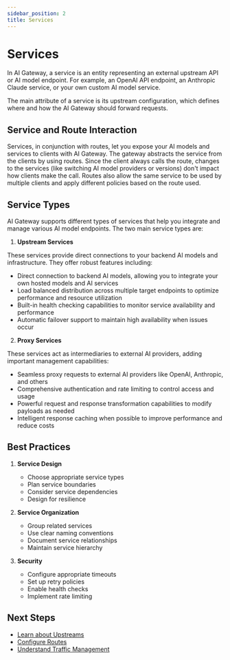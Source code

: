 ```yaml
---
sidebar_position: 2
title: Services
---
```


# Services

In AI Gateway, a service is an entity representing an external upstream API or AI model endpoint. For example, an OpenAI API endpoint, an Anthropic Claude service, or your own custom AI model service.

The main attribute of a service is its upstream configuration, which defines where and how the AI Gateway should forward requests.

## Service and Route Interaction

Services, in conjunction with routes, let you expose your AI models and services to clients with AI Gateway. The gateway abstracts the service from the clients by using routes. Since the client always calls the route, changes to the services (like switching AI model providers or versions) don't impact how clients make the call. Routes also allow the same service to be used by multiple clients and apply different policies based on the route used.

## Service Types

AI Gateway supports different types of services that help you integrate and manage various AI model endpoints. The two main service types are:

1. **Upstream Services**

These services provide direct connections to your backend AI models and infrastructure. They offer robust features including:
   - Direct connection to backend AI models, allowing you to integrate your own hosted models and AI services
   - Load balanced distribution across multiple target endpoints to optimize performance and resource utilization
   - Built-in health checking capabilities to monitor service availability and performance
   - Automatic failover support to maintain high availability when issues occur

2. **Proxy Services** 

These services act as intermediaries to external AI providers, adding important management capabilities:
   - Seamless proxy requests to external AI providers like OpenAI, Anthropic, and others
   - Comprehensive authentication and rate limiting to control access and usage
   - Powerful request and response transformation capabilities to modify payloads as needed
   - Intelligent response caching when possible to improve performance and reduce costs

## Best Practices

1. **Service Design**
   - Choose appropriate service types
   - Plan service boundaries
   - Consider service dependencies
   - Design for resilience

2. **Service Organization**
   - Group related services
   - Use clear naming conventions
   - Document service relationships
   - Maintain service hierarchy

3. **Security**
   - Configure appropriate timeouts
   - Set up retry policies
   - Enable health checks
   - Implement rate limiting

## Next Steps

- [Learn about Upstreams](./upstreams.md)
- [Configure Routes](./routes.md)
- [Understand Traffic Management](./traffic-management.md)